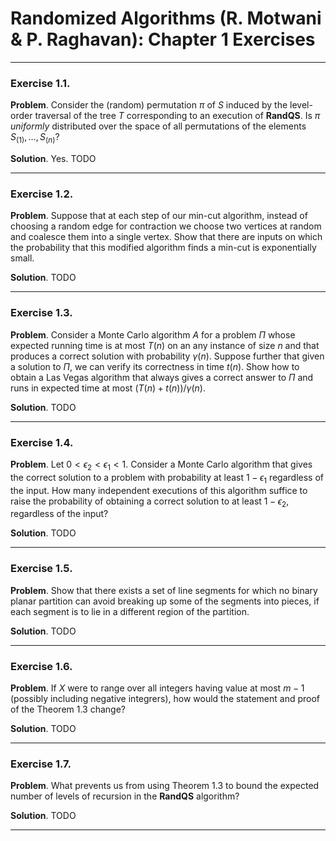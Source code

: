 Randomized Algorithms (R. Motwani & P. Raghavan): Chapter 1 Exercises
=====================================================================

--------------------------------------------------------------------------------------------
### Exercise 1.1.

__Problem__. Consider the (random) permutation $\pi$ of $S$ induced by the level-order
traversal of the tree $T$ corresponding to an execution of __RandQS__. Is $\pi$
_uniformly_ distributed over the space of all permutations of the elements
$S_{(1)}, \ldots, S_{(n)}$?

__Solution__. Yes. TODO

--------------------------------------------------------------------------------------------
### Exercise 1.2.

__Problem__. Suppose that at each step of our min-cut algorithm, instead of choosing a
random edge for contraction we choose two vertices at random and coalesce them into a
single vertex. Show that there are inputs on which the probability that this modified
algorithm finds a min-cut is exponentially small.

__Solution__. TODO

--------------------------------------------------------------------------------------------
### Exercise 1.3.

__Problem__. Consider a Monte Carlo algorithm $A$ for a problem $\Pi$ whose expected
running time is at most $T(n)$ on an any instance of size $n$ and that produces a correct
solution with probability $\gamma(n)$. Suppose further that given a solution to $\Pi$, we
can verify its correctness in time $t(n)$. Show how to obtain a Las Vegas algorithm that
always gives a correct answer to $\Pi$ and runs in expected time at most
$(T(n) + t(n)) / \gamma(n)$.

__Solution__. TODO

--------------------------------------------------------------------------------------------
### Exercise 1.4.

__Problem__. Let $0 < \epsilon_2 < \epsilon_1 < 1$. Consider a Monte Carlo algorithm that
gives the correct solution to a problem with probability at least $1 - \epsilon_1$
regardless of the input. How many independent executions of this algorithm suffice to raise
the probability of obtaining a correct solution to at least $1 - \epsilon_2$, regardless
of the input?

__Solution__. TODO

--------------------------------------------------------------------------------------------
### Exercise 1.5.

__Problem__. Show that there exists a set of line segments for which no binary planar
partition can avoid breaking up some of the segments into pieces, if each segment is to lie
in a different region of the partition.

__Solution__. TODO

--------------------------------------------------------------------------------------------
### Exercise 1.6.

__Problem__. If $X$ were to range over all integers having value at most $m-1$ (possibly
including negative integrers), how would the statement and proof of the Theorem 1.3 change?

__Solution__. TODO

--------------------------------------------------------------------------------------------
### Exercise 1.7.

__Problem__. What prevents us from using Theorem 1.3 to bound the expected number of levels
of recursion in the __RandQS__ algorithm?

__Solution__. TODO

--------------------------------------------------------------------------------------------
